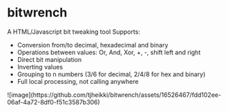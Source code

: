 # bitwrench
A HTML/Javascript bit tweaking tool
Supports:<br>
<ul>
  <li>Conversion from/to decimal, hexadecimal and binary</li>
  <li>Operations between values: Or, And, Xor, +, -, shift left and right</li>
  <li>Direct bit manipulation</li>
  <li>Inverting values</li>
  <li>Grouping to n numbers (3/6 for decimal, 2/4/8 for hex and binary)</li>
  <li>Full local processing, not calling anywhere</li>
</ul>
![image](https://github.com/tjheikki/bitwrench/assets/16526467/fdd102ee-06af-4a72-8df0-f51c3587b306)
